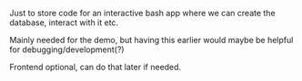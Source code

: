 Just to store code for an interactive bash app where we can create the database, interact with it etc. 

Mainly needed for the demo, but having this earlier would maybe be helpful for debugging/development(?)

Frontend optional, can do that later if needed.